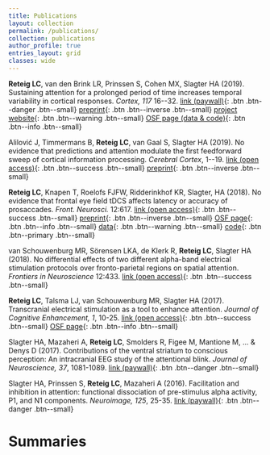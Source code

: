 ```yaml
---
title: Publications
layout: collection
permalink: /publications/
collection: publications
author_profile: true
entries_layout: grid
classes: wide
---
```


**Reteig LC**, van den Brink LR, Prinssen S, Cohen MX, Slagter HA (2019). Sustaining attention for a prolonged period of time increases temporal variability in cortical responses. *Cortex, 117* 16--32. [link (paywall)](https://doi.org/10.1016/j.cortex.2019.02.016){: .btn .btn--danger .btn--small} [preprint](https://doi.org/10.1101/501544){: .btn .btn--inverse .btn--small} [project website](https://lcreteig.github.io/MFBrain){: .btn .btn--warning .btn--small} [OSF page (data & code)](https://doi.org/10.17605/OSF.IO/EMF9H){: .btn .btn--info .btn--small}

Alilović J, Timmermans B, **Reteig LC**, van Gaal S, Slagter HA (2019). No evidence that predictions and attention modulate the first feedforward sweep of cortical information processing. *Cerebral Cortex*, 1--19. [link (open access)](https://doi.org/10.1093/cercor/bhz038){: .btn .btn--success .btn--small} [preprint](https://doi.org/10.1101/351965){: .btn .btn--inverse .btn--small}

**Reteig LC**, Knapen T, Roelofs FJFW, Ridderinkhof KR, Slagter, HA (2018). No evidence that frontal eye field tDCS affects latency or accuracy of prosaccades. *Front. Neurosci.* 12:617. [link (open access)](https://doi.org/10.3389/fnins.2018.00617){: .btn .btn--success .btn--small} [preprint](https://doi.org/10.1101/351304){: .btn .btn--inverse .btn--small} [OSF page](https://osf.io/8jpv9){: .btn .btn--info .btn--small} [data](https://doi.org/10.21942/uva.6462770){: .btn .btn--warning .btn--small} [code](https://github.com/lcreteig/sacc-tDCS){: .btn .btn--primary .btn--small}

van Schouwenburg MR, Sörensen LKA, de Klerk R, **Reteig LC**, Slagter HA (2018). No differential effects of two different alpha-band electrical stimulation protocols over fronto-parietal regions on spatial attention. *Frontiers in Neuroscience* 12:433. [link (open access)](https://doi.org/10.3389/fnins.2018.00433){: .btn .btn--success .btn--small}

**Reteig LC**, Talsma LJ, van Schouwenburg MR, Slagter HA (2017). Transcranial electrical stimulation as a tool to enhance attention. *Journal of Cognitive Enhancement, 1*, 10-25. [link (open access)](https://doi.org/10.1007/s41465-017-0010-y){: .btn .btn--success .btn--small} [OSF page](https://osf.io/kqvap/){: .btn .btn--info .btn--small}

Slagter HA, Mazaheri A, **Reteig LC**, Smolders R, Figee M, Mantione M, ... & Denys D (2017). Contributions of the ventral striatum to conscious perception: An intracranial EEG study of the attentional blink. *Journal of Neuroscience, 37*, 1081-1089. [link (paywall)](https://doi.org/10.1523/JNEUROSCI.2282-16.2016){: .btn .btn--danger .btn--small}

Slagter HA, Prinssen S, **Reteig LC**, Mazaheri A (2016). Facilitation and inhibition in attention: functional dissociation of pre-stimulus alpha activity, P1, and N1 components. *Neuroimage, 125*, 25-35. [link (paywall)](https://doi.org/10.1016/j.neuroimage.2015.09.058){: .btn .btn--danger .btn--small}

# Summaries
